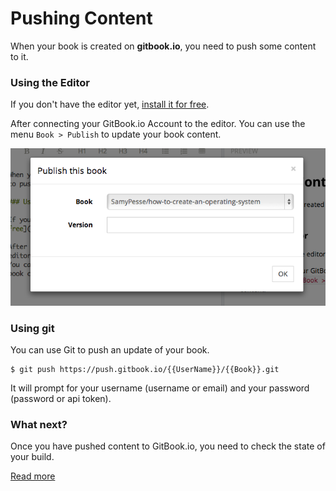 # Pushing Content

When your book is created on **gitbook.io**, you need to push some content to it.

### Using the Editor

If you don't have the editor yet, [install it for free](../editor/README.md).

After connecting your GitBook.io Account to the editor.
You can use the menu `Book > Publish` to update your book content.

![Publish book](../assets/publish.png)


### Using git

You can use Git to push an update of your book.

```
$ git push https://push.gitbook.io/{{UserName}}/{{Book}}.git
```

It will prompt for your username (username or email) and your password (password or api token).

### What next?

Once you have pushed content to GitBook.io, you need to check the state of your build.

[Read more](./build.md)
